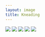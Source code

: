 ```yaml
---
layout: image
title: Kneading
---
```

![](/img/IMG_2695.jpg)
![](/img/IMG_2696.jpg)
![](/img/IMG_2697.jpg)
![](/img/IMG_2699.jpg)
![](/img/IMG_2700.jpg)


